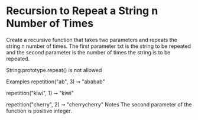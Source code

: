 # Recursion to Repeat a String n Number of Times

Create a recursive function that takes two parameters and repeats the string n number of times. The first parameter txt is the string to be repeated and the second parameter is the number of times the string is to be repeated.

String.prototype.repeat() is not allowed

Examples
repetition("ab", 3) ➞ "ababab"

repetition("kiwi", 1) ➞ "kiwi"

repetition("cherry", 2) ➞ "cherrycherry"
Notes
The second parameter of the function is positive integer.
